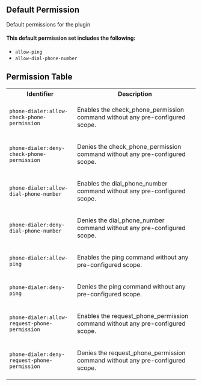 ## Default Permission

Default permissions for the plugin

#### This default permission set includes the following:

- `allow-ping`
- `allow-dial-phone-number`

## Permission Table

<table>
<tr>
<th>Identifier</th>
<th>Description</th>
</tr>


<tr>
<td>

`phone-dialer:allow-check-phone-permission`

</td>
<td>

Enables the check_phone_permission command without any pre-configured scope.

</td>
</tr>

<tr>
<td>

`phone-dialer:deny-check-phone-permission`

</td>
<td>

Denies the check_phone_permission command without any pre-configured scope.

</td>
</tr>

<tr>
<td>

`phone-dialer:allow-dial-phone-number`

</td>
<td>

Enables the dial_phone_number command without any pre-configured scope.

</td>
</tr>

<tr>
<td>

`phone-dialer:deny-dial-phone-number`

</td>
<td>

Denies the dial_phone_number command without any pre-configured scope.

</td>
</tr>

<tr>
<td>

`phone-dialer:allow-ping`

</td>
<td>

Enables the ping command without any pre-configured scope.

</td>
</tr>

<tr>
<td>

`phone-dialer:deny-ping`

</td>
<td>

Denies the ping command without any pre-configured scope.

</td>
</tr>

<tr>
<td>

`phone-dialer:allow-request-phone-permission`

</td>
<td>

Enables the request_phone_permission command without any pre-configured scope.

</td>
</tr>

<tr>
<td>

`phone-dialer:deny-request-phone-permission`

</td>
<td>

Denies the request_phone_permission command without any pre-configured scope.

</td>
</tr>
</table>
